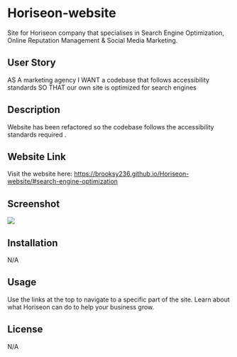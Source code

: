 # Horiseon-website
Site for Horiseon company that specialises in Search Engine Optimization, Online Reputation Management & Social Media Marketing.

## User Story

AS A marketing agency
I WANT a codebase that follows accessibility standards
SO THAT our own site is optimized for search engines

## Description

Website has been refactored so the codebase follows the accessibility standards required .

## Website Link

Visit the website here: https://brooksy236.github.io/Horiseon-website/#search-engine-optimization

## Screenshot

![](Horiseon-website_index.html.png)


## Installation

N/A

## Usage

Use the links at the top to navigate to a specific part of the site. Learn about what Horiseon can do to help your business grow.

## License

N/A